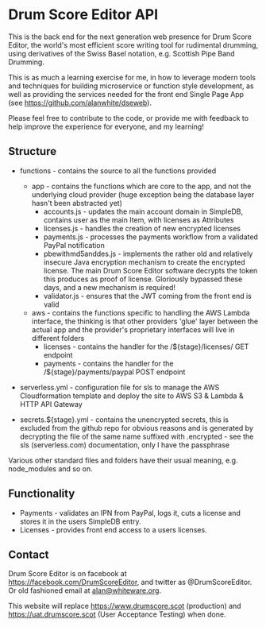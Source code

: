 # Drum Score Editor API
This is the back end for the next generation web presence for Drum Score Editor, the world's most efficient score writing tool for rudimental drumming, using derivatives of the Swiss Basel notation, e.g. Scottish Pipe Band Drumming.

This is as much a learning exercise for me, in how to leverage modern tools and techniques for building microservice or function style development, as well as providing the services needed for the front end Single Page App (see https://github.com/alanwhite/dseweb).

Please feel free to contribute to the code, or provide me with feedback to help improve the experience for everyone, and my learning!

## Structure

* functions - contains the source to all the functions provided
  * app - contains the functions which are core to the app, and not the underlying cloud provider (huge exception being the database layer hasn't been abstracted yet)
    * accounts.js - updates the main account domain in SimpleDB, contains user as the main Item, with licenses as Attributes
    * licenses.js - handles the creation of new encrypted licenses
    * payments.js - processes the payments workflow from a validated PayPal notification
    * pbewithmd5anddes.js - implements the rather old and relatively insecure Java encryption mechanism to create the encrypted license. The main Drum Score Editor software decrypts the token this produces as proof of license. Gloriously bypassed these days, and a new mechanism is required!
    * validator.js - ensures that the JWT coming from the front end is valid
  * aws - contains the functions specific to handling the AWS Lambda interface, the thinking is that other providers 'glue' layer between the actual app and the provider's proprietary interfaces will live in different folders
    * licenses - contains the handler for the /${stage}/licenses/ GET endpoint
    * payments - contains the handler for the /${stage}/payments/paypal POST endpoint

* serverless.yml - configuration file for sls to manage the AWS Cloudformation template and deploy the site to AWS S3 & Lambda & HTTP API Gateway

* secrets.${stage}.yml - contains the unencrypted secrets, this is excluded from the github repo for obvious reasons and is generated by decrypting the file of the same name suffixed with .encrypted - see the sls (serverless.com) documentation, only I have the passphrase

Various other standard files and folders have their usual meaning, e.g. node_modules and so on.

## Functionality

* Payments - validates an IPN from PayPal, logs it, cuts a license and stores it in the users SimpleDB entry.
* Licenses - provides front end access to a users licenses.

## Contact

Drum Score Editor is on facebook at https://facebook.com/DrumScoreEditor, and twitter as \@DrumScoreEditor. Or old fashioned email at alan@whiteware.org.

This website will replace https://www.drumscore.scot (production) and https://uat.drumscore.scot (User Acceptance Testing) when done.
